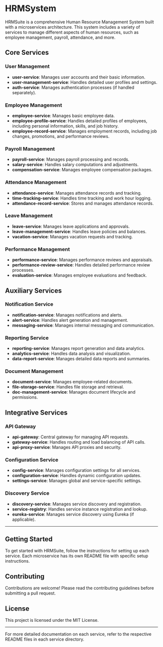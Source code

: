 

# HRMSystem

HRMSuite is a comprehensive Human Resource Management System built with a microservices architecture. This system includes a variety of services to manage different aspects of human resources, such as employee management, payroll, attendance, and more.

## Core Services

### User Management

- **user-service**: Manages user accounts and their basic information.
- **user-management-service**: Handles detailed user profiles and settings.
- **auth-service**: Manages authentication processes (if handled separately).

### Employee Management

- **employee-service**: Manages basic employee data.
- **employee-profile-service**: Handles detailed profiles of employees, including personal information, skills, and job history.
- **employee-record-service**: Manages employment records, including job changes, promotions, and performance reviews.

### Payroll Management

- **payroll-service**: Manages payroll processing and records.
- **salary-service**: Handles salary computations and adjustments.
- **compensation-service**: Manages employee compensation packages.

### Attendance Management

- **attendance-service**: Manages attendance records and tracking.
- **time-tracking-service**: Handles time tracking and work hour logging.
- **attendance-record-service**: Stores and manages attendance records.

### Leave Management

- **leave-service**: Manages leave applications and approvals.
- **leave-management-service**: Handles leave policies and balances.
- **vacation-service**: Manages vacation requests and tracking.

### Performance Management

- **performance-service**: Manages performance reviews and appraisals.
- **performance-review-service**: Handles detailed performance review processes.
- **evaluation-service**: Manages employee evaluations and feedback.

## Auxiliary Services

### Notification Service

- **notification-service**: Manages notifications and alerts.
- **alert-service**: Handles alert generation and management.
- **messaging-service**: Manages internal messaging and communication.

### Reporting Service

- **reporting-service**: Manages report generation and data analytics.
- **analytics-service**: Handles data analysis and visualization.
- **data-report-service**: Manages detailed data reports and summaries.

### Document Management

- **document-service**: Manages employee-related documents.
- **file-storage-service**: Handles file storage and retrieval.
- **doc-management-service**: Manages document lifecycle and permissions.

## Integrative Services

### API Gateway

- **api-gateway**: Central gateway for managing API requests.
- **gateway-service**: Handles routing and load balancing of API calls.
- **api-proxy-service**: Manages API proxies and security.

### Configuration Service

- **config-service**: Manages configuration settings for all services.
- **configuration-service**: Handles dynamic configuration updates.
- **settings-service**: Manages global and service-specific settings.

### Discovery Service

- **discovery-service**: Manages service discovery and registration.
- **service-registry**: Handles service instance registration and lookup.
- **eureka-service**: Manages service discovery using Eureka (if applicable).

---

## Getting Started

To get started with HRMSuite, follow the instructions for setting up each service. Each microservice has its own README file with specific setup instructions.

## Contributing

Contributions are welcome! Please read the contributing guidelines before submitting a pull request.

## License

This project is licensed under the MIT License.

---

For more detailed documentation on each service, refer to the respective README files in each service directory.

